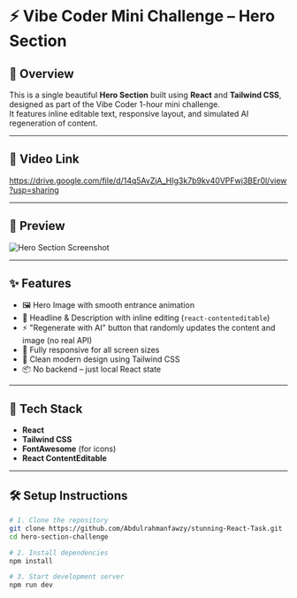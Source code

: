 # ⚡ Vibe Coder Mini Challenge – Hero Section

## 🚀 Overview
This is a single beautiful **Hero Section** built using **React** and **Tailwind CSS**, designed as part of the Vibe Coder 1-hour mini challenge.  
It features inline editable text, responsive layout, and simulated AI regeneration of content.

---

## 📸 Video Link
https://drive.google.com/file/d/14q5AvZjA_HIg3k7b9kv40VPFwj3BEr0l/view?usp=sharing

---

## 📸 Preview
![Hero Section Screenshot](./stunning.png)

---

## ✨ Features

- 🖼️ Hero Image with smooth entrance animation
- 🧠 Headline & Description with inline editing (`react-contenteditable`)
- ⚡ "Regenerate with AI" button that randomly updates the content and image (no real API)
- 📱 Fully responsive for all screen sizes
- 🎨 Clean modern design using Tailwind CSS
- 📦 No backend – just local React state

---

## 🧰 Tech Stack

- **React**
- **Tailwind CSS**
- **FontAwesome** (for icons)
- **React ContentEditable**

---

## 🛠️ Setup Instructions

```bash
# 1. Clone the repository
git clone https://github.com/Abdulrahmanfawzy/stunning-React-Task.git
cd hero-section-challenge

# 2. Install dependencies
npm install

# 3. Start development server
npm run dev
